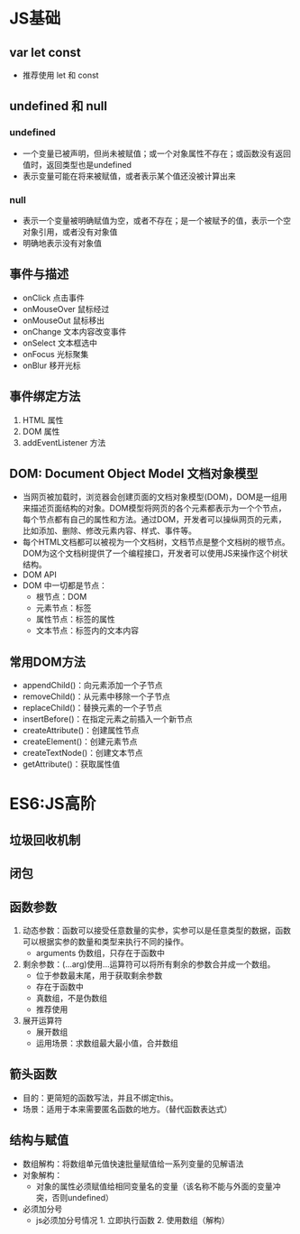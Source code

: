 # JS基础

## var let const

- 推荐使用 let 和 const

## undefined 和 null

### undefined

- 一个变量已被声明，但尚未被赋值；或一个对象属性不存在；或函数没有返回值时，返回类型也是undefined
- 表示变量可能在将来被赋值，或者表示某个值还没被计算出来

### null

- 表示一个变量被明确赋值为空，或者不存在；是一个被赋予的值，表示一个空对象引用，或者没有对象值
- 明确地表示没有对象值

## 事件与描述

- onClick 点击事件
- onMouseOver 鼠标经过
- onMouseOut 鼠标移出
- onChange 文本内容改变事件
- onSelect 文本框选中
- onFocus 光标聚集
- onBlur 移开光标

## 事件绑定方法

1. HTML 属性
2. DOM 属性
3. addEventListener 方法

## DOM: Document Object Model 文档对象模型

- 当网页被加载时，浏览器会创建页面的文档对象模型(DOM)，DOM是一组用来描述页面结构的对象。DOM模型将网页的各个元素都表示为一个个节点，每个节点都有自己的属性和方法。通过DOM，开发者可以操纵网页的元素，比如添加、删除、修改元素内容、样式、事件等。  
- 每个HTML文档都可以被视为一个文档树，文档节点是整个文档树的根节点。DOM为这个文档树提供了一个编程接口，开发者可以使用JS来操作这个树状结构。
- DOM API
- DOM 中一切都是节点：
  - 根节点：DOM
  - 元素节点：标签
  - 属性节点：标签的属性
  - 文本节点：标签内的文本内容

## 常用DOM方法

- appendChild()：向元素添加一个子节点
- removeChild()：从元素中移除一个子节点
- replaceChild()：替换元素的一个子节点
- insertBefore()：在指定元素之前插入一个新节点
- createAttribute()：创建属性节点
- createElement()：创建元素节点
- createTextNode()：创建文本节点
- getAttribute()：获取属性值

# ES6:JS高阶

## 垃圾回收机制

## 闭包

## 函数参数

1. 动态参数：函数可以接受任意数量的实参，实参可以是任意类型的数据，函数可以根据实参的数量和类型来执行不同的操作。
   - arguments 伪数组，只存在于函数中
2. 剩余参数：(...arg)使用...运算符可以将所有剩余的参数合并成一个数组。
   - 位于参数最末尾，用于获取剩余参数
   - 存在于函数中
   - 真数组，不是伪数组
   - 推荐使用
3. 展开运算符
   - 展开数组
   - 运用场景：求数组最大最小值，合并数组

## 箭头函数

- 目的：更简短的函数写法，并且不绑定this。
- 场景：适用于本来需要匿名函数的地方。（替代函数表达式）

## 结构与赋值

- 数组解构：将数组单元值快速批量赋值给一系列变量的见解语法 
- 对象解构：
  - 对象的属性必须赋值给相同变量名的变量（该名称不能与外面的变量冲突，否则undefined）
- 必须加分号
  - js必须加分号情况 1. 立即执行函数 2. 使用数组（解构）